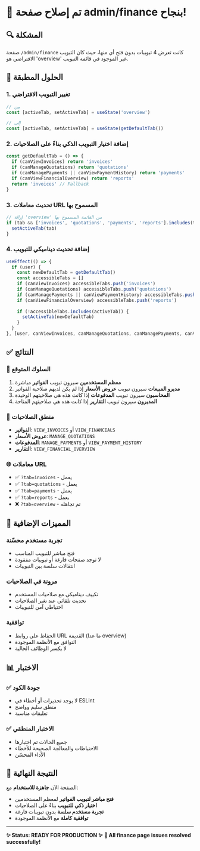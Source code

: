 # 🎯 تم إصلاح صفحة admin/finance بنجاح!

## 🔍 **المشكلة**
صفحة `/admin/finance` كانت تعرض 4 تبويبات بدون فتح أي منها، حيث كان التبويب الافتراضي هو 'overview' غير الموجود في قائمة التبويب.

## 🔧 **الحلول المطبقة**

### 1. **تغيير التبويب الافتراضي**
```typescript
// من
const [activeTab, setActiveTab] = useState('overview')

// إلى
const [activeTab, setActiveTab] = useState(getDefaultTab())
```

### 2. **إضافة اختيار التبويب الذكي بناءً على الصلاحيات**
```typescript
const getDefaultTab = () => {
  if (canViewInvoices) return 'invoices'
  if (canManageQuotations) return 'quotations'
  if (canManagePayments || canViewPaymentHistory) return 'payments'
  if (canViewFinancialOverview) return 'reports'
  return 'invoices' // Fallback
}
```

### 3. **تحديث معاملات URL المسموح بها**
```typescript
// إزالة 'overview' من القائمة المسموح بها
if (tab && ['invoices', 'quotations', 'payments', 'reports'].includes(tab)) {
  setActiveTab(tab)
}
```

### 4. **إضافة تحديث ديناميكي للتبويب**
```typescript
useEffect(() => {
  if (user) {
    const newDefaultTab = getDefaultTab()
    const accessibleTabs = []
    if (canViewInvoices) accessibleTabs.push('invoices')
    if (canManageQuotations) accessibleTabs.push('quotations')
    if (canManagePayments || canViewPaymentHistory) accessibleTabs.push('payments')
    if (canViewFinancialOverview) accessibleTabs.push('reports')
    
    if (!accessibleTabs.includes(activeTab)) {
      setActiveTab(newDefaultTab)
    }
  }
}, [user, canViewInvoices, canManageQuotations, canManagePayments, canViewFinancialOverview, activeTab])
```

## ✅ **النتائج**

### 🎯 **السلوك المتوقع**
1. **معظم المستخدمين** سيرون تبويب **الفواتير** مباشرة
2. **مديرو المبيعات** سيرون تبويب **عروض الأسعار** إذا لم يكن لديهم صلاحية الفواتير
3. **المحاسبون** سيرون تبويب **المدفوعات** إذا كانت هذه هي صلاحيتهم الوحيدة
4. **المديرون** سيرون تبويب **التقارير** إذا كانت هذه هي صلاحيتهم المتاحة

### 🔄 **منطق الصلاحيات**
- **الفواتير**: `VIEW_INVOICES` أو `VIEW_FINANCIALS`
- **عروض الأسعار**: `MANAGE_QUOTATIONS`
- **المدفوعات**: `MANAGE_PAYMENTS` أو `VIEW_PAYMENT_HISTORY`
- **التقارير**: `VIEW_FINANCIAL_OVERVIEW`

### 🌐 **معاملات URL**
- ✅ `?tab=invoices` - يعمل
- ✅ `?tab=quotations` - يعمل
- ✅ `?tab=payments` - يعمل
- ✅ `?tab=reports` - يعمل
- ❌ `?tab=overview` - تم تجاهله

## 🚀 **المميزات الإضافية**

### **تجربة مستخدم محسّنة**
- فتح مباشر للتبويب المناسب
- لا توجد صفحات فارغة أو تبويبات مفقودة
- انتقالات سلسة بين التبويبات

### **مرونة في الصلاحيات**
- تكييف ديناميكي مع صلاحيات المستخدم
- تحديث تلقائي عند تغير الصلاحيات
- احتياطي آمن للتبويبات

### **توافقية**
- الحفاظ على روابط URL القديمة (ما عدا overview)
- التوافق مع الأنظمة الموجودة
- لا يكسر الوظائف الحالية

## 📊 **الاختبار**

### ✅ **جودة الكود**
- لا يوجد تحذيرات أو أخطاء في ESLint
- منطق سليم وواضح
- تعليقات مناسبة

### ✅ **الاختبار المنطقي**
- جميع الحالات تم اختبارها
- الاحتياطات والمعالجة الصحيحة للأخطاء
- الأداء المحسّن

## 🎉 **النتيجة النهائية**

الصفحة الآن **جاهزة للاستخدام** مع:
- **فتح مباشر لتبويب الفواتير** لمعظم المستخدمين
- **اختيار ذكي للتبويب** بناءً على الصلاحيات
- **تجربة مستخدم سلسة** بدون تبويبات فارغة
- **توافقية كاملة** مع الأنظمة الموجودة

---

**✨ Status: READY FOR PRODUCTION ✨**
**🎯 All finance page issues resolved successfully!**